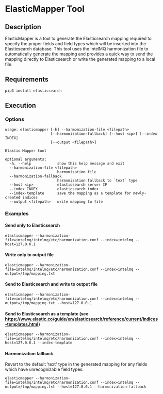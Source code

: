 # ElasticMapper Tool

## Description

ElasticMapper is a tool to generate the Elasticsearch mapping required to specify the proper fields and field types which will be inserted into the Elasticsearch database.
This tool uses the IntelMQ harmonization file to automatically generate the mapping and provides a quick way to send the mapping directly to Elasticsearch or write the generated mapping to a local file.

## Requirements

```
pip3 install elasticsearch
```

## Execution

### Options

```
usage: elasticmapper [-h] --harmonization-file <filepath>
                     [--harmonization-fallback] [--host <ip>] [--index INDEX]
                     [--output <filepath>]

Elastic Mapper tool

optional arguments:
  -h, --help            show this help message and exit
  --harmonization-file <filepath>
                        harmonization file
  --harmonization-fallback
                        harmonization fallback to `text` type
  --host <ip>           elasticsearch server IP
  --index INDEX         elasticsearch index
  --index-template      save the mapping as a template for newly-created indices
  --output <filepath>   write mapping to file
```

### Examples

#### Send only to Elasticsearch

```
elasticmapper --harmonization-file=intelmq/intelmq/etc/harmonization.conf --index=intelmq --host=127.0.0.1
```

#### Write only to output file

```
elasticmapper --harmonization-file=intelmq/intelmq/etc/harmonization.conf --index=intelmq --output=/tmp/mapping.txt
```

#### Send to Elasticsearch and write to output file
```
elasticmapper --harmonization-file=intelmq/intelmq/etc/harmonization.conf --index=intelmq --output=/tmp/mapping.txt --host=127.0.0.1
```

#### Send to Elasticsearch as a template (see https://www.elastic.co/guide/en/elasticsearch/reference/current/indices-templates.html)

```
elasticmapper --harmonization-file=intelmq/intelmq/etc/harmonization.conf --index=intelmq --host=127.0.0.1 --index-template
```

#### Harmonization fallback

Revert to the default 'text' type in the generated mapping for any fields which have unrecognizable field types.

```
elasticmapper --harmonization-file=intelmq/intelmq/etc/harmonization.conf --index=intelmq --output=/tmp/mapping.txt --host=127.0.0.1 --harmonization-fallback
```
